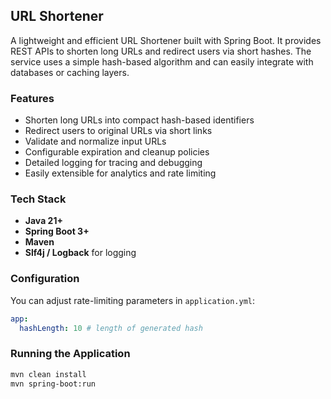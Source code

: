 ## URL Shortener
A lightweight and efficient URL Shortener built with Spring Boot.
It provides REST APIs to shorten long URLs and redirect users via short hashes.
The service uses a simple hash-based algorithm and can easily integrate with databases or caching layers.

### Features

* Shorten long URLs into compact hash-based identifiers
* Redirect users to original URLs via short links
* Validate and normalize input URLs
* Configurable expiration and cleanup policies
* Detailed logging for tracing and debugging
* Easily extensible for analytics and rate limiting

### Tech Stack

* **Java 21+**
* **Spring Boot 3+**
* **Maven**
* **Slf4j / Logback** for logging

### Configuration

You can adjust rate-limiting parameters in `application.yml`:

```yaml
app:
  hashLength: 10 # length of generated hash
```

### Running the Application

```bash
mvn clean install
mvn spring-boot:run
